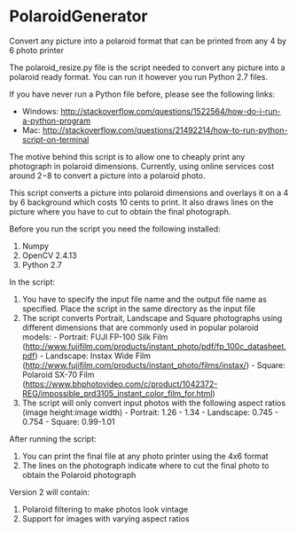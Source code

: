 # PolaroidGenerator
Convert any picture into a polaroid format that can be printed from any 4 by 6 photo printer

The polaroid_resize.py file is the script needed to convert any picture into a polaroid ready format. You can run it however you run Python 2.7 files. 

If you have never run a Python file before, please see the following links:
  - Windows: http://stackoverflow.com/questions/1522564/how-do-i-run-a-python-program
  - Mac: http://stackoverflow.com/questions/21492214/how-to-run-python-script-on-terminal

The motive behind this script is to allow one to cheaply print any photograph in polaroid dimensions. Currently, using online services cost around $2-$8 to convert a picture into a polaroid photo. 

This script converts a picture into polaroid dimensions and overlays it on a 4 by 6 background which costs 10 cents to print. It also draws lines on the picture where you have to cut to obtain the final photograph.

Before you run the script you need the following installed:
  1. Numpy
  2. OpenCV 2.4.13
  3. Python 2.7

In the script:
  1. You have to specify the input file name and the output file name as specified. Place the script in the same directory as the input file
  2. The script converts Portrait, Landscape and Square photographs using different dimensions that are commonly used in popular polaroid models:
    - Portrait: FUJI FP-100 Silk Film (http://www.fujifilm.com/products/instant_photo/pdf/fp_100c_datasheet.pdf)
    - Landscape: Instax Wide Film (http://www.fujifilm.com/products/instant_photo/films/instax/)
    - Square: Polaroid SX-70 Film (https://www.bhphotovideo.com/c/product/1042372-REG/impossible_prd3105_instant_color_film_for.html)
  3. The script will only convert input photos with the following aspect ratios (image height:image width)
    - Portrait: 1.26 - 1.34
    - Landscape: 0.745 - 0.754
    - Square: 0.99-1.01

After running the script:
  1. You can print the final file at any photo printer using the 4x6 format
  2. The lines on the photograph indicate where to cut the final photo to obtain the Polaroid photograph

Version 2 will contain:
  1. Polaroid filtering to make photos look vintage
  2. Support for images with varying aspect ratios
